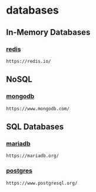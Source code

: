 # databases

## In-Memory Databases

### [redis](/redis/)

    https://redis.io/

## NoSQL

### [mongodb](/nosql/mongodb/)

    https://www.mongodb.com/

## SQL Databases

### [mariadb](/sql/mariadb/)

    https://mariadb.org/

### [postgres](/sql/postgres/)

    https://www.postgresql.org/
